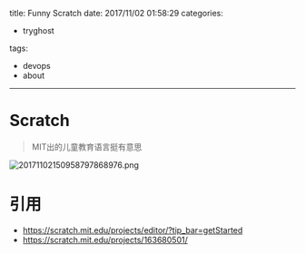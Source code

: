 title: Funny Scratch
date: 2017/11/02 01:58:29
categories:
 - tryghost

tags:
 - devops 
 - about 



---

# Scratch
>MIT出的儿童教育语言挺有意思

![20171102150958797868976.png](http://img.zuoyun.me/20171102150958797868976.png)

# 引用
* https://scratch.mit.edu/projects/editor/?tip_bar=getStarted
* https://scratch.mit.edu/projects/163680501/



